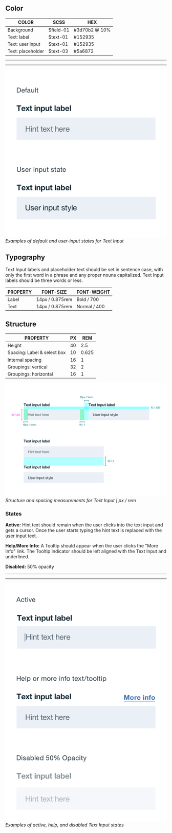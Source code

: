 ## Color

| COLOR             | SCSS          | HEX           |
|-------------------|---------------|---------------|
| Background        | $field-01     | #3d70b2 @ 10% |
| Text: label       | $text-01      | #152935       |
| Text: user input  | $text-01      | #152935       |
| Text: placeholder | $text-03      | #5a6872       |

---
***
> 
![Default and user input states for Text Input](images/text-input-style-1.png)
_Examples of default and user-input states for Text Input_

## Typography

Text Input labels and placeholder text should be set in sentence case, with only the first word in a phrase and any proper nouns capitalized. Text Input labels should be three words or less.

| PROPERTY | FONT-SIZE     | FONT-WEIGHT  |
|----------|-----------------|--------------|
| Label    | 14px / 0.875rem | Bold / 700   |
| Text     | 14px / 0.875rem | Normal / 400 |

## Structure

| PROPERTY                    | PX | REM   |
|-----------------------------|----|-------|
| Height                      | 40 | 2.5   |
| Spacing: Label & select box | 10 | 0.625 |
| Internal spacing            | 16 | 1     |
| Groupings: vertical         | 32 | 2     |
| Groupings: horizontal       | 16 | 1     |

![Structure and spacing measurements for Text Input](images/text-input-style-2.png)
_Structure and spacing measurements for Text Input | px / rem_

### States

**Active:** Hint text should remain when the user clicks into the text input and gets a cursor. Once the user starts typing the hint text is replaced with the user input text.

**Help/More Info:** A Tooltip should appear when the user clicks the "More Info" link. The Tooltip indicator should be left aligned with the Text Input and underlined. 

**Disabled:** 50% opacity

---
***
> 
![Active, help, or disabled states for Text Input](images/text-input-style-3.png)
_Examples of active, help, and disabled Text Input states_
